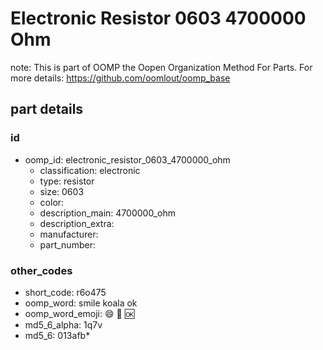 # Electronic Resistor 0603 4700000 Ohm  

note: This is part of OOMP the Oopen Organization Method For Parts. For more details: https://github.com/oomlout/oomp_base

##  part details





### id
* oomp_id: electronic_resistor_0603_4700000_ohm
  * classification: electronic
  * type: resistor
  * size: 0603
  * color: 
  * description_main: 4700000_ohm
  * description_extra: 
  * manufacturer: 
  * part_number: 

### other_codes
* short_code: r6o475
* oomp_word: smile koala ok
* oomp_word_emoji: :smile: :koala: :ok:
* md5_6_alpha: 1q7v
* md5_6: 013afb* 